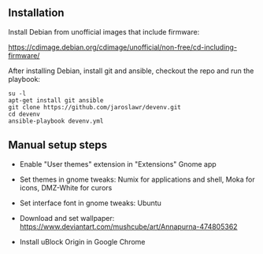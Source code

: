 ## Installation

Install Debian from unofficial images that include firmware:

<https://cdimage.debian.org/cdimage/unofficial/non-free/cd-including-firmware/>

After installing Debian, install git and ansible, checkout the repo and run the
playbook:

    su -l
    apt-get install git ansible
    git clone https://github.com/jaroslawr/devenv.git
    cd devenv
    ansible-playbook devenv.yml

## Manual setup steps

- Enable "User themes" extension in "Extensions" Gnome app

- Set themes in gnome tweaks: Numix for applications and shell, Moka for
  icons, DMZ-White for curors

- Set interface font in gnome tweaks: Ubuntu

- Download and set wallpaper:
  <https://www.deviantart.com/mushcube/art/Annapurna-474805362>

- Install uBlock Origin in Google Chrome
